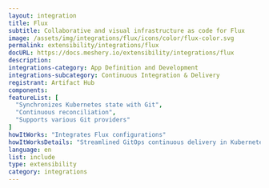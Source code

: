 ```yaml
---
layout: integration
title: Flux
subtitle: Collaborative and visual infrastructure as code for Flux
image: /assets/img/integrations/flux/icons/color/flux-color.svg
permalink: extensibility/integrations/flux
docURL: https://docs.meshery.io/extensibility/integrations/flux
description: 
integrations-category: App Definition and Development
integrations-subcategory: Continuous Integration & Delivery
registrant: Artifact Hub
components: 
featureList: [
  "Synchronizes Kubernetes state with Git",
  "Continuous reconciliation",
  "Supports various Git providers"
]
howItWorks: "Integrates Flux configurations"
howItWorksDetails: "Streamlined GitOps continuous delivery in Kubernetes"
language: en
list: include
type: extensibility
category: integrations
---
```

